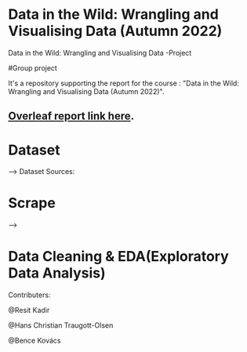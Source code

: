 # Data in the Wild: Wrangling and Visualising Data (Autumn 2022)
Data in the Wild: Wrangling and Visualising Data -Project

#Group project

It's a repository supporting the report for the course : "Data in the Wild: Wrangling and Visualising Data (Autumn 2022)".

## **[Overleaf report link here](https://www.overleaf.com/project/63417ff0607b6d26b51b4e5e "Overleaf link")**.


# Dataset

--> Dataset Sources:

# Scrape

-->

# Data Cleaning & EDA(Exploratory Data Analysis)



Contributers:

@Resit Kadir

@Hans Christian Traugott-Olsen

@Bence Kovács
